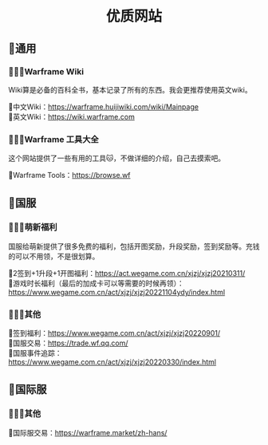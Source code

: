 # <center>优质网站</center>

## :t-rex:通用

### :cherry_blossom::cherry_blossom::cherry_blossom:Warframe Wiki
Wiki算是必备的百科全书，基本记录了所有的东西。我会更推荐使用英文wiki。

:rainbow:中文Wiki：https://warframe.huijiwiki.com/wiki/Mainpage \
:rainbow:英文Wiki：https://wiki.warframe.com

### :cherry_blossom::cherry_blossom::cherry_blossom:Warframe 工具大全
这个网站提供了一些有用的工具:cat:，不做详细的介绍，自己去摸索吧。

:rainbow:Warframe Tools：https://browse.wf

## :t-rex:国服

### :cherry_blossom::cherry_blossom::cherry_blossom:萌新福利
国服给萌新提供了很多免费的福利，包括开图奖励，升段奖励，签到奖励等。充钱的可以不用领，不是很划算。

:rainbow:2签到+1升段+1开图福利：https://act.wegame.com.cn/xjzj/xjzj20210311/ \
:rainbow:游戏时长福利（最后的加成卡可以等需要的时候再领）：https://www.wegame.com.cn/act/xjzj/xjzj20221104ydy/index.html

### :cherry_blossom::cherry_blossom::cherry_blossom:其他
:rainbow:签到福利：https://www.wegame.com.cn/act/xjzj/xjzj20220901/ \
:rainbow:国服交易：https://trade.wf.qq.com/ \
:rainbow:国服事件追踪：https://www.wegame.com.cn/act/xjzj/xjzj20220330/index.html

## :t-rex:国际服

### :cherry_blossom::cherry_blossom::cherry_blossom:其他
:rainbow:国际服交易：https://warframe.market/zh-hans/


